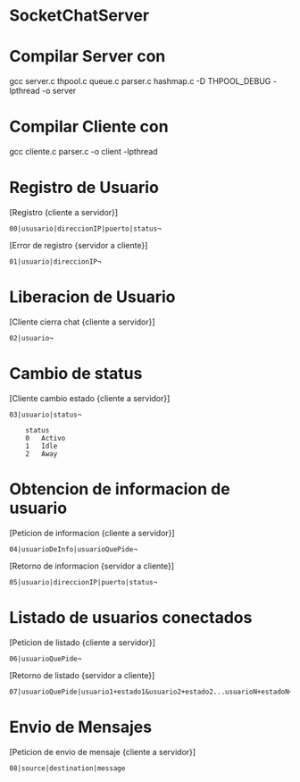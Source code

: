 # SocketChatServer

# Compilar Server con

gcc server.c thpool.c queue.c parser.c hashmap.c -D THPOOL_DEBUG -lpthread -o server

# Compilar Cliente con

gcc cliente.c parser.c -o client -lpthread

# Registro de Usuario

[Registro {cliente a servidor}]

    00|ususario|direccionIP|puerto|status¬

[Error de registro {servidor a cliente}]

    01|usuario|direccionIP¬

# Liberacion de Usuario

[Cliente cierra chat {cliente a servidor}]

    02|usuario¬

# Cambio de status

[Cliente cambio estado {cliente a servidor}]

    03|usuario|status¬
        
        status
        0   Activo  
        1   Idle
        2   Away
        
# Obtencion de informacion de usuario

[Peticion de informacion {cliente a servidor}]

    04|usuarioDeInfo|usuarioQuePide¬

[Retorno de informacion {servidor a cliente}]

    05|usuario|direccionIP|puerto|status¬
    
# Listado de usuarios conectados

[Peticion de listado {cliente a servidor}]

    06|usuarioQuePide¬

[Retorno de listado {servidor a cliente}]

    07|usuarioQuePide|usuario1+estado1&usuario2+estado2...usuarioN+estadoN¬

#  Envio de Mensajes
[Peticion de envio de mensaje {cliente a servidor}]

    08|source|destination|message
